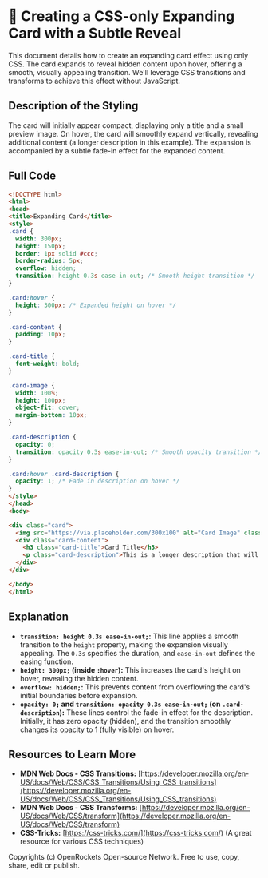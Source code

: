 # 🐞 Creating a CSS-only Expanding Card with a Subtle Reveal


This document details how to create an expanding card effect using only CSS.  The card expands to reveal hidden content upon hover, offering a smooth, visually appealing transition.  We'll leverage CSS transitions and transforms to achieve this effect without JavaScript.

## Description of the Styling

The card will initially appear compact, displaying only a title and a small preview image. On hover, the card will smoothly expand vertically, revealing additional content (a longer description in this example). The expansion is accompanied by a subtle fade-in effect for the expanded content.

## Full Code

```html
<!DOCTYPE html>
<html>
<head>
<title>Expanding Card</title>
<style>
.card {
  width: 300px;
  height: 150px;
  border: 1px solid #ccc;
  border-radius: 5px;
  overflow: hidden;
  transition: height 0.3s ease-in-out; /* Smooth height transition */
}

.card:hover {
  height: 300px; /* Expanded height on hover */
}

.card-content {
  padding: 10px;
}

.card-title {
  font-weight: bold;
}

.card-image {
  width: 100%;
  height: 100px;
  object-fit: cover;
  margin-bottom: 10px;
}

.card-description {
  opacity: 0;
  transition: opacity 0.3s ease-in-out; /* Smooth opacity transition */
}

.card:hover .card-description {
  opacity: 1; /* Fade in description on hover */
}
</style>
</head>
<body>

<div class="card">
  <img src="https://via.placeholder.com/300x100" alt="Card Image" class="card-image">
  <div class="card-content">
    <h3 class="card-title">Card Title</h3>
    <p class="card-description">This is a longer description that will be revealed when you hover over the card.  It smoothly fades in to enhance the user experience.</p>
  </div>
</div>

</body>
</html>
```

## Explanation

* **`transition: height 0.3s ease-in-out;`:** This line applies a smooth transition to the `height` property, making the expansion visually appealing.  The `0.3s` specifies the duration, and `ease-in-out` defines the easing function.
* **`height: 300px;` (inside `:hover`):** This increases the card's height on hover, revealing the hidden content.
* **`overflow: hidden;`:** This prevents content from overflowing the card's initial boundaries before expansion.
* **`opacity: 0;` and `transition: opacity 0.3s ease-in-out;` (on `.card-description`):** These lines control the fade-in effect for the description.  Initially, it has zero opacity (hidden), and the transition smoothly changes its opacity to 1 (fully visible) on hover.


## Resources to Learn More

* **MDN Web Docs - CSS Transitions:** [https://developer.mozilla.org/en-US/docs/Web/CSS/CSS_Transitions/Using_CSS_transitions](https://developer.mozilla.org/en-US/docs/Web/CSS/CSS_Transitions/Using_CSS_transitions)
* **MDN Web Docs - CSS Transforms:** [https://developer.mozilla.org/en-US/docs/Web/CSS/transform](https://developer.mozilla.org/en-US/docs/Web/CSS/transform)
* **CSS-Tricks:** [https://css-tricks.com/](https://css-tricks.com/) (A great resource for various CSS techniques)


Copyrights (c) OpenRockets Open-source Network. Free to use, copy, share, edit or publish.

